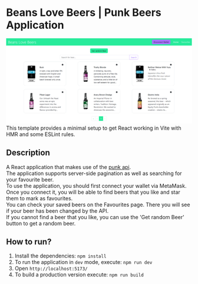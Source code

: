 # Beans Love Beers | Punk Beers Application

![home page](public/assets/images/home-image.png)
This template provides a minimal setup to get React working in Vite with HMR and some ESLint rules.

## Description

A React application that makes use of the [punk api](https://punkapi.com/).\
The application supports server-side pagination as well as searching for your favourite beer.\
To use the application, you should first connect your wallet via MetaMask.\
Once you connect it, you will be able to find beers that you like and star them to mark as favourites.\
You can check your saved beers on the Favourites page. There you will see if your beer has been changed by the API.\
If you cannot find a beer that you like, you can use the 'Get random Beer' button to get a random beer.

## How to run?

1. Install the dependencies: `npm install`
2. To run the application in `dev` mode, execute: `npm run dev`
3. Open `http://localhost:5173/`
4. To build a production version execute: `npm run build`
